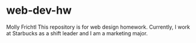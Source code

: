 # web-dev-hw
Molly Frichtl
This repository is for web design homework.
Currently, I work at Starbucks as a shift leader and I am a marketing major.
